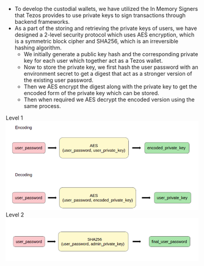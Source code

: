 - To develop the custodial wallets, we have utilized the In Memory Signers that Tezos provides to use private keys to sign transactions through backend frameworks.
- As a part of the storing and retrieving the private keys of users, we have designed a 2-level security protocol which uses AES encryption, which is a symmetric block cipher and SHA256, which is an irreversible hashing algorithm. 
  - We initially generate a public key hash and the corresponding private key for each user which together act as a Tezos wallet.
  - Now to store the private key, we first hash the user password with an environment secret to get a digest that act as a stronger version of the existing user password.
  - Then we AES encrypt the digest along with the private key to get the encoded form of the private key which can be stored.
  - Then when required we AES decrypt the encoded version using the same process.

Level 1
![Level 1](./_images/level1.png)
Level 2
![Level 2](./_images/level2.png)

